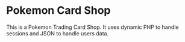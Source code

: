 # Pokemon Card Shop
This is a Pokemon Trading Card Shop. It uses dynamic PHP to handle sessions and JSON to handle users data.
